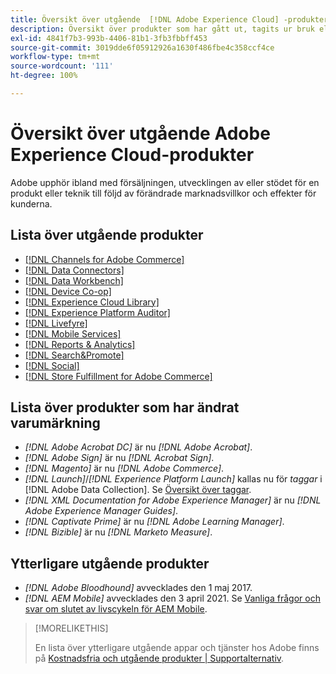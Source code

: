 ```yaml
---
title: Översikt över utgående  [!DNL Adobe Experience Cloud] -produkter
description: Översikt över produkter som har gått ut, tagits ur bruk eller nått slutet av livscykeln för  [!DNL Adobe Experience Cloud]  och  [!DNL Adobe Experience Platform]
exl-id: 4841f7b3-993b-4406-81b1-3fb3fbbff453
source-git-commit: 3019dde6f05912926a1630f486fbe4c358ccf4ce
workflow-type: tm+mt
source-wordcount: '111'
ht-degree: 100%

---
```


# Översikt över utgående Adobe Experience Cloud-produkter

Adobe upphör ibland med försäljningen, utvecklingen av eller stödet för en produkt eller teknik till följd av förändrade marknadsvillkor och effekter för kunderna.

## Lista över utgående produkter

* [[!DNL Channels for Adobe Commerce]](commerce-channels.md)
* [[!DNL Data Connectors]](data-connectors.md)
* [[!DNL Data Workbench]](data-workbench.md)
* [[!DNL Device Co-op]](device-co-op.md)
* [[!DNL Experience Cloud Library]](experience-cloud-library.md)
* [[!DNL Experience Platform Auditor]](auditor.md)
* [[!DNL Livefyre]](livefyre.md)
* [[!DNL Mobile Services]](mobile-services.md)
* [[!DNL Reports & Analytics]](reports-and-analytics.md)
* [[!DNL Search&Promote]](search-promote.md)
* [[!DNL Social]](social.md)
* [[!DNL Store Fulfillment for Adobe Commerce]](commerce-store-fulfillment.md)

<!--
## Notifications of upcoming products to be discontinued

* [!DNL Data Workbench] end-of-life date is **December 31, 2023**. [Link]

-->

## Lista över produkter som har ändrat varumärkning

* *[!DNL Adobe Acrobat DC]* är nu *[!DNL Adobe Acrobat]*.
* *[!DNL Adobe Sign]* är nu *[!DNL Acrobat Sign]*.
* *[!DNL Magento]* är nu *[!DNL Adobe Commerce]*.
* *[!DNL Launch]*/*[!DNL Experience Platform Launch]* kallas nu för *taggar* i [!DNL Adobe Data Collection]. Se [Översikt över taggar](https://experienceleague.adobe.com/docs/experience-platform/tags/home.html?lang=sv).
* *[!DNL XML Documentation for Adobe Experience Manager]* är nu *[!DNL Adobe Experience Manager Guides]*.
* *[!DNL Captivate Prime]* är nu *[!DNL Adobe Learning Manager]*.
* *[!DNL Bizible]* är nu *[!DNL Marketo Measure]*.

## Ytterligare utgående produkter

* *[!DNL Adobe Bloodhound]* avvecklades den 1 maj 2017.
* *[!DNL AEM Mobile]* avvecklades den 3 april 2021. Se [Vanliga frågor och svar om slutet av livscykeln för AEM Mobile](https://helpx.adobe.com/se/digital-publishing-solution/help/aem-mobile-end-of-life-faq.html).

>[!MORELIKETHIS]
>
>En lista över ytterligare utgående appar och tjänster hos Adobe finns på [Kostnadsfria och utgående produkter | Supportalternativ](https://helpx.adobe.com/se/support/programs/support-options-free-discontinued-apps-services.html).
